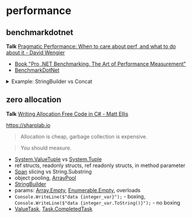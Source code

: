 # performance

## benchmarkdotnet

**Talk** [Pragmatic Performance: When to care about perf, and what to do about it - David Wengier](https://www.youtube.com/watch?v=24qazsRnc40&list=PL03Lrmd9CiGe9QtFC8LRRqknzpKgcrWpe&index=71&t=1705s)
- [Book "Pro .NET Benchmarking. The Art of Performance Measurement"](https://www.apress.com/gp/book/9781484249406)
- [BenchmarkDotNet](https://github.com/dotnet/BenchmarkDotNet)

<details><summary>Example: StringBuilder vs Concat</summary>
<p>

```csharp
class Program
{
    static void Main()
    {
        var summary = BenchmarkRunner.Run<Test>();
    }
}

[MemoryDiagnoser]
public class Test
{
    private const int Count = 100;
    private static readonly string[] Data;
    static Test()
    {
        Data = new String[Count];
        for (int i = 0; i < Count; i++)
        {
            Data[i] = Guid.NewGuid().ToString();
        }
    }

    
    [Benchmark]
    public string Naive()
    {
        string result = string.Empty;
        for (int i = 0; i < Data.Length; i++)
        {
            result += Data[i];
        }

        return result;
    }

    [Benchmark]
    public string WithStringBuilder()
    {
        var result = new StringBuilder();
        for (int i = 0; i < Data.Length; i++)
        {
            result.Append(Data[i]);
        }

        return result.ToString();
    }
}
```

|            Method |      Mean |   Gen 0 | Gen 1 | Gen 2 | Allocated |
|------------------ |----------:|--------:|------:|------:|----------:|
|             Naive | 41.016 us | 87.3413 |     - |     - |  358.1 KB |
| WithStringBuilder |  2.911 us |  4.0703 |     - |     - |   16.7 KB |
>1 us - 1 Microsecond (0.000001 sec)

</p>
</details>

## zero allocation

**Talk** [Writing Allocation Free Code in C# - Matt Ellis](https://www.youtube.com/watch?v=nK54s84xRRs&list=PL03Lrmd9CiGe9QtFC8LRRqknzpKgcrWpe&index=17&t=0s)

https://sharplab.io

> Allocation is cheap, garbage collection is expensive.

>You should measure.

- [System.ValueTuple](https://docs.microsoft.com/en-us/dotnet/api/system.valuetuple?view=netframework-4.8) vs [System.Tuple](https://docs.microsoft.com/en-us/dotnet/api/system.tuple?view=netframework-4.8)
- ref structs, readonly structs, ref readonly structs, in method parameter
- [Span<T>](https://docs.microsoft.com/en-us/dotnet/api/system.span-1?view=netstandard-2.1) slicing vs String.Substring
- object pooling, [ArrayPool<T>](https://adamsitnik.com/Array-Pool/)
- [StringBuilder](https://docs.microsoft.com/en-us/dotnet/api/system.text.stringbuilder?view=netframework-4.8)
- params: [Array.Empty<T>](https://docs.microsoft.com/en-us/dotnet/api/system.array.empty?view=netframework-4.8), [Enumerable.Empty<T>](https://docs.microsoft.com/en-us/dotnet/api/system.linq.enumerable.empty?view=netframework-4.8), overloads
- `Console.WriteLine($"data {integer_var}");` - boxing, `Console.WriteLine($"data {integer_var.ToString()}");` - no boxing
- [ValueTask](https://docs.microsoft.com/en-us/dotnet/api/system.threading.tasks.valuetask-1?view=netstandard-2.1), [Task.CompletedTask](https://docs.microsoft.com/en-us/dotnet/api/system.threading.tasks.task.completedtask?view=netframework-4.8)